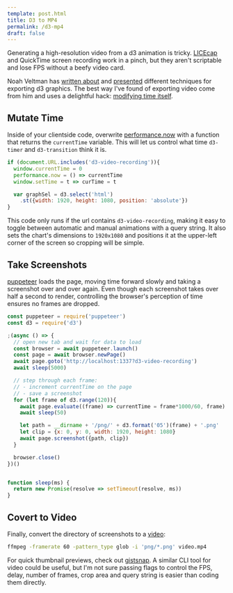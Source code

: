 ```yaml
---
template: post.html
title: D3 to MP4
permalink: /d3-mp4
draft: false
---
```


Generating a high-resolution video from a d3 animation is tricky. [LICEcap](https://www.cockos.com/licecap/) and QuickTime screen recording work in a pinch, but they aren't scriptable and lose FPS without a beefy video card. 

Noah Veltman has [written about](https://github.com/veltman/gifs) and [presented](http://slides.com/veltman/d3unconf/#/) different techniques for exporting d3 graphics. The best way I've found of exporting video come from him and uses a delightful hack: [modifying time itself](https://bl.ocks.org/veltman/5de325668417b1d504dc).

## Mutate Time

Inside of your clientside code, overwrite [performance.now](https://developer.mozilla.org/en-US/docs/Web/API/Performance/now) with a function that returns the `currentTime` variable. This will let us control what time `d3-timer` and `d3-transition` think it is. 

```js
if (document.URL.includes('d3-video-recording')){
  window.currentTime = 0
  performance.now = () => currentTime
  window.setTime = t => curTime = t

  var graphSel = d3.select('html')
    .st({width: 1920, height: 1080, position: 'absolute'})
}
```

This code only runs if the url contains `d3-video-recording`, making it easy to toggle between automatic and manual animations with a query string. It also sets the chart's dimensions to `1920x1080` and positions it at the upper-left corner of the screen so cropping will be simple.

## Take Screenshots

[puppeteer](https://github.com/GoogleChrome/puppeteer) loads the page, moving time forward slowly and taking a screenshot over and over again. Even though each screenshot takes over half a second to render, controlling the browser's perception of time ensures no frames are dropped. 

```js
const puppeteer = require('puppeteer')
const d3 = require('d3')

;(async () => {
  // open new tab and wait for data to load
  const browser = await puppeteer.launch()
  const page = await browser.newPage()
  await page.goto('http://localhost:1337?d3-video-recording')
  await sleep(5000)

  // step through each frame:
  // - increment currentTime on the page
  // - save a screenshot
  for (let frame of d3.range(120)){
    await page.evaluate((frame) => currentTime = frame*1000/60, frame)
    await sleep(50)

    let path = __dirname + '/png/' + d3.format('05')(frame) + '.png'
    let clip = {x: 0, y: 0, width: 1920, height: 1080}
    await page.screenshot({path, clip})
  }

  browser.close()
})()


function sleep(ms) {
  return new Promise(resolve => setTimeout(resolve, ms))
}
```

## Covert to Video

Finally, convert the directory of screenshots to a [video](https://www.nytimes.com/interactive/2018/01/24/world/is-there-something-wrong-with-democracy.html):

```bash
ffmpeg -framerate 60 -pattern_type glob -i 'png/*.png' video.mp4
```


For quick thumbnail previews, check out [gistsnap](https://github.com/1wheel/gistsnap). A similar CLI tool for video could be useful, but I'm not sure passing flags to control the FPS, delay, number of frames, crop area and query string is easier than coding them directly. 